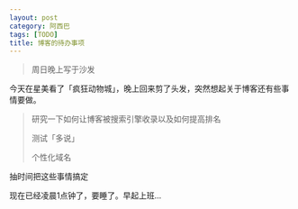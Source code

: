 ```yaml
---
layout: post
category: 阿西巴
tags: [TODO]
title: 博客的待办事项
---
```


> 周日晚上写于沙发

今天在星美看了「疯狂动物城」，晚上回来剪了头发，突然想起关于博客还有些事情要做。

> 研究一下如何让博客被搜索引擎收录以及如何提高排名
> 
> 测试「多说」
> 
> 个性化域名

抽时间把这些事情搞定

现在已经凌晨1点钟了，要睡了。早起上班...


